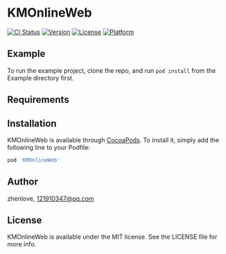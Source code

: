 # KMOnlineWeb

[![CI Status](https://api.travis-ci.com/zhenlove/KMOnlineWeb.svg?style=flat)](https://travis-ci.com/zhenlove/KMOnlineWeb)
[![Version](https://img.shields.io/cocoapods/v/KMOnlineWeb.svg?style=flat)](https://cocoapods.org/pods/KMOnlineWeb)
[![License](https://img.shields.io/cocoapods/l/KMOnlineWeb.svg?style=flat)](https://cocoapods.org/pods/KMOnlineWeb)
[![Platform](https://img.shields.io/cocoapods/p/KMOnlineWeb.svg?style=flat)](https://cocoapods.org/pods/KMOnlineWeb)

## Example

To run the example project, clone the repo, and run `pod install` from the Example directory first.

## Requirements

## Installation

KMOnlineWeb is available through [CocoaPods](https://cocoapods.org). To install
it, simply add the following line to your Podfile:

```ruby
pod 'KMOnlineWeb'
```

## Author

zhenlove, 121910347@qq.com

## License

KMOnlineWeb is available under the MIT license. See the LICENSE file for more info.
